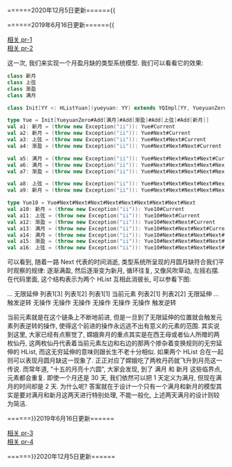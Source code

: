 ======2020年12月5日更新======{{

======2019年6月16日更新======{{

[相关 pr-1](https://github.com/xarcher/ubw/pull/3)  
[相关 pr-2](https://github.com/xarcher/ubw/pull/4)

这一次, 我们来实现一个月盈月缺的类型系统模型.
我们可以看看它的效果:

```scala
class 新月
class 上弦
class 渐盈
class 满月

class Init[YY <: HListYuan](yueyuan: YY) extends YQImpl[YY, YueyuanZero](yueyuan, YueyuanZero)

type Yue = Init[YueyuanZero#Add[满月]#Add[渐盈]#Add[上弦]#Add[新月]]
val a1: 新月 = (throw new Exception("ii")): Yue#Current
val a2: 新月 = (throw new Exception("ii")): Yue#Next#Current
val a3: 上弦 = (throw new Exception("ii")): Yue#Next#Next#Current
val a4: 渐盈 = (throw new Exception("ii")): Yue#Next#Next#Next#Current

val a5: 满月 = (throw new Exception("ii")): Yue#Next#Next#Next#Next#Current
val a6: 满月 = (throw new Exception("ii")): Yue#Next#Next#Next#Next#Next#Current
val a7: 渐盈 = (throw new Exception("ii")): Yue#Next#Next#Next#Next#Next#Next#Current

val a8: 上弦 = (throw new Exception("ii")): Yue#Next#Next#Next#Next#Next#Next#Next#Current
val a9: 新月 = (throw new Exception("ii")): Yue#Next#Next#Next#Next#Next#Next#Next#Next#Current

type Yue10 = Yue#Next#Next#Next#Next#Next#Next#Next#Next#Next
val a10: 新月 = (throw new Exception("ii")): Yue10#Current
val a11: 上弦 = (throw new Exception("ii")): Yue10#Next#Current
val a12: 渐盈 = (throw new Exception("ii")): Yue10#Next#Next#Current
val a13: 满月 = (throw new Exception("ii")): Yue10#Next#Next#Next#Current
val a14: 满月 = (throw new Exception("ii")): Yue10#Next#Next#Next#Next#Current
val a15: 渐盈 = (throw new Exception("ii")): Yue10#Next#Next#Next#Next#Next#Current
val a16: 上弦 = (throw new Exception("ii")): Yue10#Next#Next#Next#Next#Next#Next#Current
```

可以看到, 随着一路 Next 代表的时间消逝, 类型系统所呈现的月圆月缺符合我们平时观察的规律:
逐渐满盈, 然后逐渐变为新月, 循环往复, 又像风吹草动, 左摇右摆.
在代码里面, 这个结构表示为两个 HList 互相此消彼长, 可以参看下图:

... 无限延伸 列表1[3] 列表1[2] 列表1[1] 当前元素  列表2[1]  列表2[2] 无限延伸 ...  
触发逆转 无操作   无操作    无操作    无操作   无操作    无操作   触发逆转

当前元素就是在这个链条上不断地前进, 但是一旦到了无限延伸的位置就会触发元素列表逆转的操作, 
使得这个前进的操作永远逃不出有意义的元素的范围.
其实说到这里, 大家已经有点察觉了, 嫦娥奔月的重点其实是在西王母或者仙人所赠的两枚仙丹, 
这两枚仙丹代表着当前元素左边和右边的那两个掺杂着变换规则的无穷延伸的 HList, 而这无穷延伸的意味则跟长生不老十分相似. 
如果两个 HList 合在一起则可以表现月圆月缺这一现象了. 正正对应了嫦娥吃了两枚丹药就飞升到月亮这一传说.
而常年道, "十五的月亮十六圆", 大家会发现, 到了 满月 和 新月 这些临界点, 元素都会重复. 
即使一个月还是 30 天, 我们依然可以把 1 天定义为满月, 但现在满月的时间却是 2 天. 为什么呢?
答案就在于设计一个只有一个满月和新月的模型其实是要对满月和新月这两天进行特别处理, 不能一般化, 
上述两天满月的设计则较为简洁.

======}}2019年6月16日更新======

[相关 pr-3](https://github.com/xarcher/ubw/pull/69)  
[相关 pr-4](https://github.com/xarcher/ubw/pull/70)

======}}2020年12月5日更新======

